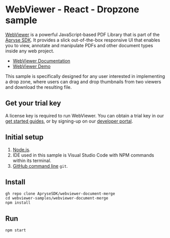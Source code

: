 # WebViewer - React - Dropzone sample

[WebViewer](https://docs.apryse.com/web/guides/get-started) is a powerful JavaScript-based PDF Library that is part of the [Apryse SDK](https://apryse.com/). It provides a slick out-of-the-box responsive UI that enables you to view, annotate and manipulate PDFs and other document types inside any web project.

- [WebViewer Documentation](https://docs.apryse.com/web/guides/get-started)
- [WebViewer Demo](https://showcase.apryse.com/)

This sample is specifically designed for any user interested in implementing a drop zone, where users can drag and drop thumbnails from two viewers and download the resulting file. 

## Get your trial key

A license key is required to run WebViewer. You can obtain a trial key in our [get started guides](https://docs.apryse.com/web/guides/get-started), or by signing-up on our [developer portal](https://dev.apryse.com/).

## Initial setup

1. [Node.js](https://nodejs.org/en).
2. IDE used in this sample is Visual Studio Code with NPM commands within its terminal.
3. [GitHub command line](https://github.com/git-guides/install-git) `git`.


## Install

```
gh repo clone ApryseSDK/webviewer-document-merge
cd webviewer-samples/webviewer-document-merge
npm install
```

## Run

```
npm start
```